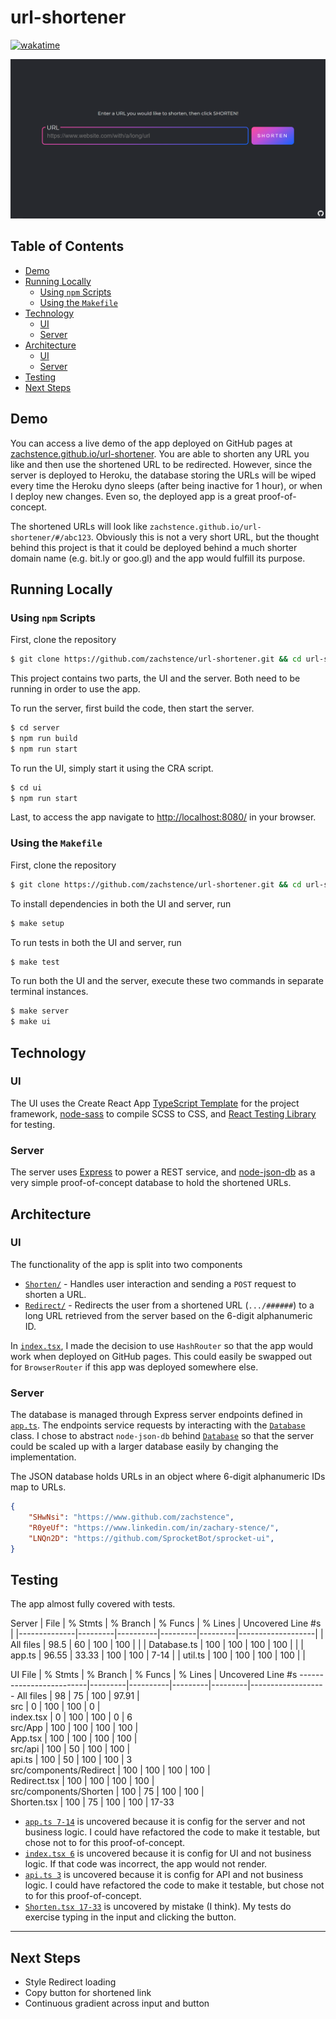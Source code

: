 # url-shortener

[![wakatime](https://wakatime.com/badge/user/2a0a4013-ea89-43b7-99d9-1a215b4c34d0/project/b6cbcf08-5f83-451a-96e6-441673068aac.svg)](https://wakatime.com/badge/user/2a0a4013-ea89-43b7-99d9-1a215b4c34d0/project/b6cbcf08-5f83-451a-96e6-441673068aac)

![URL Shortener Screenshot](https://github.com/zachstence/url-shortener/blob/main/screenshot.png)

## Table of Contents
* [Demo](#demo)
* [Running Locally](#running-locally)
    * [Using `npm` Scripts](#using-npm-scripts)
    * [Using the `Makefile`](#using-the-makefile)
* [Technology](#technology)
    * [UI](#technology)
    * [Server](#technology)
* [Architecture](#architecture)
    * [UI](#architecture)
    * [Server](#architecture)
* [Testing](#testing)
* [Next Steps](#next-steps)

## Demo
You can access a live demo of the app deployed on GitHub pages at [zachstence.github.io/url-shortener](https://zachstence.github.io/url-shortener). You are able to shorten any URL you like and then use the shortened URL to be redirected. However, since the server is deployed to Heroku, the database storing the URLs will be wiped every time the Heroku dyno sleeps (after being inactive for 1 hour), or when I deploy new changes. Even so, the deployed app is a great proof-of-concept.

The shortened URLs will look like `zachstence.github.io/url-shortener/#/abc123`. Obviously this is not a very short URL, but the thought behind this project is that it could be deployed behind a much shorter domain name (e.g. bit.ly or goo.gl) and the app would fulfill its purpose.

## Running Locally
### Using `npm` Scripts
First, clone the repository
```sh
$ git clone https://github.com/zachstence/url-shortener.git && cd url-shortener
```

This project contains two parts, the UI and the server. Both need to be running in order to use the app.

To run the server, first build the code, then start the server.
```sh
$ cd server
$ npm run build
$ npm run start
```

To run the UI, simply start it using the CRA script.
```sh
$ cd ui
$ npm run start
```

Last, to access the app navigate to [http://localhost:8080/](http://localhost:8080) in your browser.

### Using the `Makefile`
First, clone the repository
```sh
$ git clone https://github.com/zachstence/url-shortener.git && cd url-shortener
```

To install dependencies in both the UI and server, run
```sh
$ make setup
```

To run tests in both the UI and server, run
```sh
$ make test
```

To run both the UI and the server, execute these two commands in separate terminal instances.
```sh
$ make server
$ make ui
```

## Technology
### UI
The UI uses the Create React App [TypeScript Template](https://create-react-app.dev/docs/adding-typescript/) for the project framework, [node-sass](https://www.npmjs.com/package/node-sass) to compile SCSS to CSS, and [React Testing Library](https://testing-library.com/docs/react-testing-library/intro/) for testing.

### Server
The server uses [Express](https://expressjs.com/) to power a REST service, and [node-json-db](https://github.com/Belphemur/node-json-db) as a very simple proof-of-concept database to hold the shortened URLs.

## Architecture
### UI
The functionality of the app is split into two components
* [`Shorten/`](ui/src/components/Shorten/Shorten.tsx) - Handles user interaction and sending a `POST` request to shorten a URL.
* [`Redirect/`](ui/src/components/Redirect/Redirect.tsx) - Redirects the user from a shortened URL (`.../######`) to a long URL retrieved from the server based on the 6-digit alphanumeric ID.

In [`index.tsx`](ui/src/index.tsx), I made the decision to use `HashRouter` so that the app would work when deployed on GitHub pages. This could easily be swapped out for `BrowserRouter` if this app was deployed somewhere else.

### Server
The database is managed through Express server endpoints defined in [`app.ts`](server/src/app.ts). The endpoints service requests by interacting with the [`Database`](server/src/Database.ts) class. I chose to abstract `node-json-db` behind [`Database`](server/src/Database.ts) so that the server could be scaled up with a larger database easily by changing the implementation.

The JSON database holds URLs in an object where 6-digit alphanumeric IDs map to URLs.
```json
{
    "SHwNsi": "https://www.github.com/zachstence",
    "R0yeUf": "https://www.linkedin.com/in/zachary-stence/",
    "LNQn2D": "https://github.com/SprocketBot/sprocket-ui",
}
```

## Testing
The app almost fully covered with tests.

Server
| File         | % Stmts | % Branch | % Funcs | % Lines | Uncovered Line #s |
|--------------|---------|----------|---------|---------|-------------------|
| All files    |    98.5 |       60 |     100 |     100 |                   |
|  Database.ts |     100 |      100 |     100 |     100 |                   |
|  app.ts      |   96.55 |    33.33 |     100 |     100 | 7-14              |
|  util.ts     |     100 |      100 |     100 |     100 |                   |

UI
File                     | % Stmts | % Branch | % Funcs | % Lines | Uncovered Line #s 
-------------------------|---------|----------|---------|---------|-------------------
All files                |      98 |       75 |     100 |   97.91 |                   
 src                     |       0 |      100 |     100 |       0 |                   
  index.tsx              |       0 |      100 |     100 |       0 | 6                 
 src/App                 |     100 |      100 |     100 |     100 |                   
  App.tsx                |     100 |      100 |     100 |     100 |                   
 src/api                 |     100 |       50 |     100 |     100 |                   
  api.ts                 |     100 |       50 |     100 |     100 | 3                 
 src/components/Redirect |     100 |      100 |     100 |     100 |                   
  Redirect.tsx           |     100 |      100 |     100 |     100 |                   
 src/components/Shorten  |     100 |       75 |     100 |     100 |                   
  Shorten.tsx            |     100 |       75 |     100 |     100 | 17-33             

* [`app.ts 7-14`](server/src/app.ts#L7) is uncovered because it is config for the server and not business logic. I could have refactored the code to make it testable, but chose not to for this proof-of-concept.
* [`index.tsx 6`](ui/src/index.tsx#L6) is uncovered because it is config for UI and not business logic. If that code was incorrect, the app would not render.
* [`api.ts 3`](ui/src/api/api.ts#L3) is uncovered because it is config for API and not business logic. I could have refactored the code to make it testable, but chose not to for this proof-of-concept.
* [`Shorten.tsx 17-33`](ui/src/components/Shorten/Shorten.tsx) is uncovered by mistake (I think). My tests do exercise typing in the input and clicking the button.

---------

## Next Steps
* Style Redirect loading
* Copy button for shortened link
* Continuous gradient across input and button
